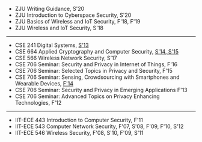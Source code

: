 * ZJU Writing Guidance, S'20
* ZJU Introduction to Cyberspace Security, S'20
* ZJU Basics of Wireless and IoT Security, F'18, F'19
* ZJU Wireless and IoT Security, S'18

---

* CSE 241 Digital Systems, [S'13](http://www.buffalo.edu/~kuiren/courses/CSE241.html) 
* CSE 664 Applied Cryptography and Computer Security, [S'14, S'15](http://www.acsu.buffalo.edu/~kuiren/courses/CSE664_Syllabus.pdf) 
* CSE 566 Wireless Network Security, S’17
* CSE 706 Seminar: Security and Privacy in Internet of Things, F'16
* CSE 706 Seminar: Selected Topics in Privacy and Security, F'15
* CSE 706 Seminar: Sensing, Crowdsourcing with Smartphones and Wearable Devices, [F'14](http://www.cse.buffalo.edu/shared/course_instance.php?semester=201409&classnumber=12388) 
* CSE 706 Seminar: Security and Privacy in Emerging Applications F'13 
* CSE 706 Seminar: Advanced Topics on Privacy Enhancing Technologies, F'12 


---

- IIT-ECE 443 Introduction to Computer Security, F'11 
- IIT-ECE 543 Computer Network Security, F'07, S'08, F'09, F'10, S'12 
- IIT-ECE 546 Wireless Security, F'08, S'10, F'09, S'11 